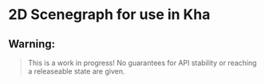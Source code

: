 # 2D Scenegraph for use in Kha

## Warning:

> This is a work in progress! No guarantees for API stability or reaching a releaseable
> state are given.
